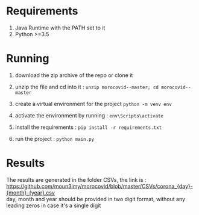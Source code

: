 # Requirements 
1. Java Runtime with the PATH set to it
2. Python >=3.5

# Running
1. download the zip archive of the repo or clone it
2. unzip the file and cd into it : 
```unzip morocovid--master; cd morocovid--master```
3. create a virtual environment for the project
 ```python -m venv env```

4. activate the environment by running :
```env\Scripts\activate```

5. install the requirements : 
```pip install -r requirements.txt```

6. run the project : 
```python main.py```

# Results

The results are generated in the folder CSVs, 
the link is : https://github.com/moun3imy/morocovid/blob/master/CSVs/corona_{day}-{month}-{year}.csv  
day, month and year should be provided in two digit format, without any leading zeros in case it's a single digit



